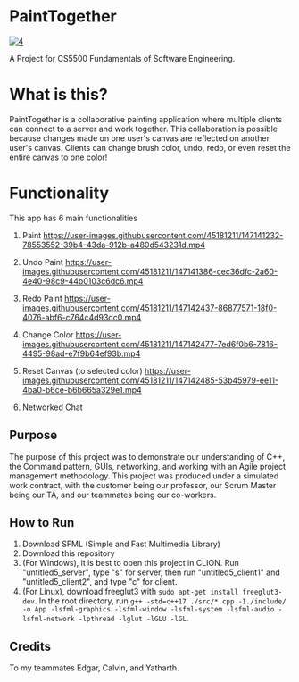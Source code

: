 # PaintTogether
[![4](https://user-images.githubusercontent.com/45181211/147136570-0bd5b0f1-ad03-48c4-a483-8c74e234aca1.PNG)](https://youtu.be/O0215dgTq24?t=245)

A Project for CS5500 Fundamentals of Software Engineering. 

# What is this?
PaintTogether is a collaborative painting application where multiple clients can connect to a server and work together. This collaboration is possible because changes made on one user's canvas are reflected on another user's canvas. Clients can change brush color, undo, redo, or even reset the entire canvas to one color!




# Functionality
This app has 6 main functionalities
1) Paint
https://user-images.githubusercontent.com/45181211/147141232-78553552-39b4-43da-912b-a480d543231d.mp4

3) Undo Paint
https://user-images.githubusercontent.com/45181211/147141386-cec36dfc-2a60-4e40-98c9-44b0103c6dc6.mp4


5) Redo Paint
https://user-images.githubusercontent.com/45181211/147142437-86877571-18f0-4076-abf6-c764c4d93dc0.mp4



7) Change Color
https://user-images.githubusercontent.com/45181211/147142477-7ed6f0b6-7816-4495-98ad-e7f9b64ef93b.mp4


9) Reset Canvas (to selected color)
https://user-images.githubusercontent.com/45181211/147142485-53b45979-ee11-4ba0-b6ce-b6b665a329e1.mp4


12) Networked Chat

## Purpose
The purpose of this project was to demonstrate our understanding of C++, the Command pattern, GUIs, networking, and working with an Agile project management methodology. This project was produced under a simulated work contract, with the customer being our professor, our Scrum Master being our TA, and our teammates being our co-workers. 

## How to Run
1) Download SFML (Simple and Fast Multimedia Library)
2) Download this repository
3) (For Windows), it is best to open this project in CLION. Run "untitled5_server", type "s" for server, then run "untitled5_client1" and "untitled5_client2", and type "c" for client.
4) (For Linux), download freeglut3 with `sudo apt-get install freeglut3-dev`. In the root directory, run `g++ -std=c++17 ./src/*.cpp -I./include/ -o App -lsfml-graphics -lsfml-window -lsfml-system -lsfml-audio -lsfml-network -lpthread -lglut -lGLU -lGL`. 


## Credits
To my teammates Edgar, Calvin, and Yatharth.
